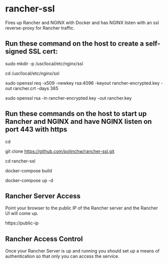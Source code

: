 # rancher-ssl
Fires up Rancher and NGINX with Docker and has NGINX listen with an ssl reverse-proxy for Rancher traffic.

## Run these command on the host to create a self-signed SSL cert:
sudo mkdir -p /usr/local/etc/nginx/ssl

cd /usr/local/etc/nginx/ssl

sudo openssl req -x509 -newkey rsa:4096 -keyout rancher-encrypted.key -out rancher.crt -days 365

sudo openssl rsa -in rancher-encrypted.key -out rancher.key

## Run these commands on the host to start up Rancher and NGINX and have NGINX listen on port 443 with https

cd

git clone https://github.com/polinchw/rancher-ssl.git

cd rancher-ssl

docker-compose build

docker-compose up -d

## Rancher Server Access

Point your browser to the public IP of the Rancher server and the Rancher UI will come up.

https://public-ip

## Rancher Access Control

Once your Rancher Server is up and running you should set up a means of authentication so that only you can access the service.

